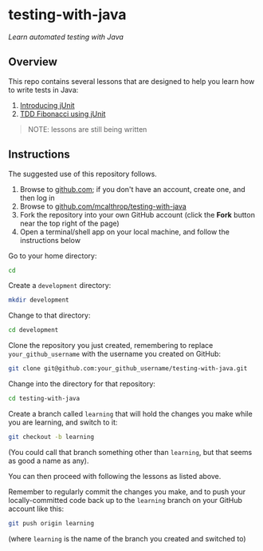 # testing-with-java
_Learn automated testing with Java_


## Overview

This repo contains several lessons that are designed to help you learn how to write tests in Java:

1. [Introducing jUnit](./step-1-junit/)
1. [TDD Fibonacci using jUnit](./step-2-tdd-fibonacci-junit/)

> NOTE: lessons are still being written


## Instructions

The suggested use of this repository follows.

1. Browse to [github.com](https://github.com/); if you don't have an account, create one, and then log in
1. Browse to [github.com/mcalthrop/testing-with-java](https://github.com/mcalthrop/testing-with-java)
1. Fork the repository into your own GitHub account (click the **Fork** button near the top right of the page)
1. Open a terminal/shell app on your local machine, and follow the instructions below

Go to your home directory:

```bash
cd
```

Create a `development` directory:

```bash
mkdir development
```

Change to that directory:

```bash
cd development
```

Clone the repository you just created, remembering to replace `your_github_username` with the username you created on GitHub:

```bash
git clone git@github.com:your_github_username/testing-with-java.git
```

Change into the directory for that repository:

```bash
cd testing-with-java
```

Create a branch called `learning` that will hold the changes you make while you are learning, and switch to it:

```bash
git checkout -b learning
```

(You could call that branch something other than `learning`, but that seems as good a name as any).

You can then proceed with following the lessons as listed above.

Remember to regularly commit the changes you make, and to push your locally-committed code back up to the `learning` branch on your GitHub account like this:

```bash
git push origin learning
```

(where `learning` is the name of the branch you created and switched to)
